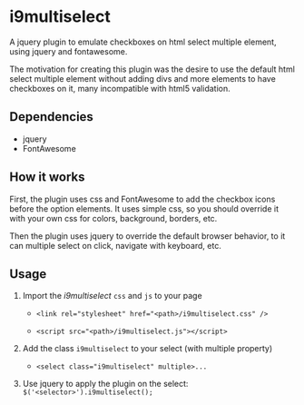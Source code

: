 # i9multiselect

A jquery plugin to emulate checkboxes on html select multiple element, using jquery and fontawesome.

The motivation for creating this plugin was the desire to use the default html select multiple element without adding divs and more elements to have checkboxes on it, many incompatible with html5 validation.

## Dependencies

- jquery
- FontAwesome

## How it works

First, the plugin uses css and FontAwesome to add the checkbox icons before the option elements. It uses simple css, so you should override it with your own css for colors, background, borders, etc.

Then the plugin uses jquery to override the default browser behavior, to it can multiple select on click, navigate with keyboard, etc.

## Usage

1. Import the _i9multiselect_ `css` and `js` to your page

   - `<link rel="stylesheet" href="<path>/i9multiselect.css" />`

   - `<script src="<path>/i9multiselect.js"></script>`

2. Add the class `i9multiselect` to your select (with multiple property)

   - `<select class="i9multiselect" multiple>...`

3. Use jquery to apply the plugin on the select: `$('<selector>').i9multiselect();`
